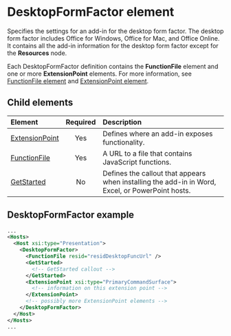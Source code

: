 # DesktopFormFactor element

Specifies the settings for an add-in for the desktop form factor. The desktop form factor includes Office for Windows, Office for Mac, and Office Online. It contains all the add-in information for the desktop form factor except for the  **Resources** node.

Each DesktopFormFactor definition contains the  **FunctionFile** element and one or more **ExtensionPoint** elements. For more information, see [FunctionFile element](./functionfile.md) and [ExtensionPoint element](./extensionpoint.md). 

## Child elements

| Element                               | Required | Description  |
|:--------------------------------------|:--------:|:-------------|
| [ExtensionPoint](./extensionpoint.md) | Yes      | Defines where an add-in exposes functionality. |
| [FunctionFile](./functionfile.md)     | Yes      | A URL to a file that contains JavaScript functions.|
| [GetStarted](./getstarted.md)         | No       | Defines the callout that appears when installing the add-in in Word, Excel, or PowerPoint hosts. |

## DesktopFormFactor example

```xml
...
<Hosts>
  <Host xsi:type="Presentation">
    <DesktopFormFactor>
      <FunctionFile resid="residDesktopFuncUrl" />
      <GetStarted>
        <!-- GetStarted callout -->
      </GetStarted>
      <ExtensionPoint xsi:type="PrimaryCommandSurface">
        <!-- information on this extension point -->
      </ExtensionPoint> 
      <!-- possibly more ExtensionPoint elements -->
    </DesktopFormFactor>
  </Host>
</Hosts>
...
```
